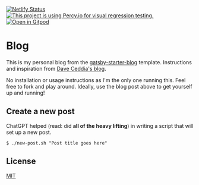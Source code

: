 [![Netlify Status](https://api.netlify.com/api/v1/badges/32634975-4864-431c-b69f-2ead4562cd43/deploy-status)](https://app.netlify.com/sites/thirsty-euclid-8b5d92/deploys)
[![This project is using Percy.io for visual regression testing.](https://percy.io/static/images/percy-badge.svg)](https://percy.io/4b4d2109/Stivaros-Blog)
[![Open in Gitpod](https://gitpod.io/button/open-in-gitpod.svg)](https://gitpod.io/#https://github.com/Stivaros/blog/)

# Blog

This is my personal blog from the [gatsby-starter-blog](https://github.com/gatsbyjs/gatsby-starter-blog) template.
Instructions and inspiration from [Dave Ceddia's blog](https://daveceddia.com/start-blog-gatsby-netlify/).

No installation or usage instructions as I'm the only one running this. Feel free to fork and play around.
Ideally, use the blog post above to get yourself up and running!

## Create a new post

ChatGPT helped (read: did **all of the heavy lifting**) in writing a script that will set up a new post.

```
$ ./new-post.sh "Post title goes here"
```

## License
[MIT](https://choosealicense.com/licenses/mit/)